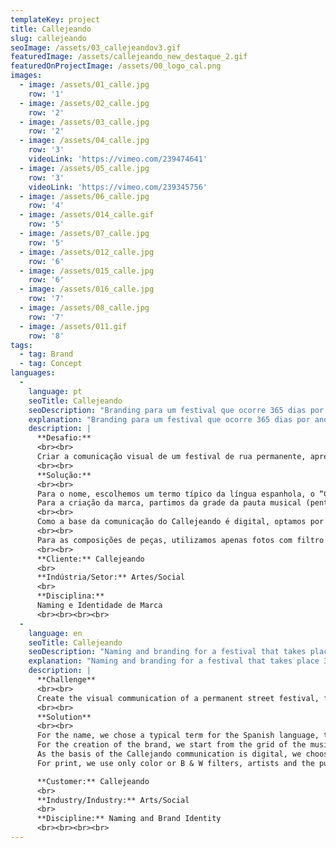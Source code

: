 ```yaml
---
templateKey: project
title: Callejeando
slug: callejeando
seoImage: /assets/03_callejeandov3.gif
featuredImage: /assets/callejeando_new_destaque_2.gif
featuredOnProjectImage: /assets/00_logo_cal.png
images:
  - image: /assets/01_calle.jpg
    row: '1'
  - image: /assets/02_calle.jpg
    row: '2'
  - image: /assets/03_calle.jpg
    row: '2'
  - image: /assets/04_calle.jpg
    row: '3'
    videoLink: 'https://vimeo.com/239474641'
  - image: /assets/05_calle.jpg
    row: '3'
    videoLink: 'https://vimeo.com/239345756'
  - image: /assets/06_calle.jpg
    row: '4'
  - image: /assets/014_calle.gif
    row: '5'
  - image: /assets/07_calle.jpg
    row: '5'
  - image: /assets/012_calle.jpg
    row: '6'
  - image: /assets/015_calle.jpg
    row: '6'
  - image: /assets/016_calle.jpg
    row: '7'
  - image: /assets/08_calle.jpg
    row: '7'
  - image: /assets/011.gif
    row: '8'
tags:
  - tag: Brand
  - tag: Concept
languages:
  -
    language: pt
    seoTitle: Callejeando
    seoDescription: "Branding para um festival que ocorre 365 dias por ano, nas ruas de Barcelona."
    explanation: "Branding para um festival que ocorre 365 dias por ano, nas ruas de Barcelona."
    description: |
      **Desafio:**
      <br><br>
      Criar a comunicação visual de um festival de rua permanente, apresentado por aplicativo, que acontece com músicos de rua durante todo o ano na cidade de Barcelona, Espanha. Apresentar nome e soluções visuais que funcionem tanto no ambiente digital quanto na rua, comunicando de forma positiva e integrada.
      <br><br>
      **Solução:**
      <br><br>
      Para o nome, escolhemos um termo típico da língua espanhola, o “Callejear”, que significa em uma tradução livre “ruar”, ser “rueiro”. O gerúndio foi utilizado para dar sua ideia original de movimento contínuo, algo sem princípio nem fim. Além de indicar claramente que as ações acontecem na rua, o termo “callejeando” transmite a sensação de movimento, o que se une muito aos shows de artistas de rua, encontrados quase sempre em lugares de passagem e apreciados por transeuntes em seus caminhos.
      Para a criação da marca, partimos da grade da pauta musical (pentagrama) e dispondo as letras como em uma composição. Esse jogo tipográfico tem uma dupla função aqui: da música e da referência aos passos das pessoas nas ruas.
      <br><br>
      Como a base da comunicação do Callejeando é digital, optamos por jogar com a tipografia, fazendo com que ela sempre esteja como em movimento, levemente dançando, toda vez que se apresente em meios não estáticos.
      <br><br>
      Para as composições de peças, utilizamos apenas fotos com filtro de cor ou em P&B, dos artistas e do público, e o typo em sua composição desconstruída em pauta. O tom de vermelho lavado, mais incomum cria também uma constante na comunicação, fazendo com que as peças sejam reconhecidas com facilidade nas ruas.
      <br><br>
      **Cliente:** Callejeando
      <br>
      **Indústria/Setor:** Artes/Social
      <br>
      **Disciplina:**
      Naming e Identidade de Marca
      <br><br><br><br>
  -
    language: en
    seoTitle: Callejeando
    seoDescription: "Naming and branding for a festival that takes place 365 days a year in the streets of Barcelona."
    explanation: "Naming and branding for a festival that takes place 365 days a year in the streets of Barcelona."
    description: |
      **Challenge**
      <br><br>
      Create the visual communication of a permanent street festival, found by app, which happens with street musicians all year round in the city of Barcelona, Spain. Name and visual solutions that works both in the digital environment and in the street, communicating in a positive and integrated way.
      <br><br>
      **Solution**
      <br><br>
      For the name, we chose a typical term for the Spanish language, the \"Callejar\", which means in a free translation \"go outside\", to be \"an outsider person\". The present continuous tense was used to give its original idea of movement, something without beginning or end. In addition to clearly indicating that the actions take place on the street, the term \"callejando\" conveys the sensation of movement, which shows the way of street artists, almost always found in places of passage and appreciated by passers-by.
      For the creation of the brand, we start from the grid of the musical staff (pentagram) and arranging the letters as in a composition. This type plays a dual function here: music and reference to the steps of people on the streets.
      As the basis of the Callejando communication is digital, we choose to play with the typography, making it always be in movement, lightly dancing, whenever it presents itself in non-static means.
      For print, we use only color or B & W filters, artists and the public, and the type in its deconstructed composition on the agenda. The more unusual red washed tone also creates a constant in communication, making the ads easily recognized on the streets.

      **Customer:** Callejeando
      <br>
      **Industry/Industry:** Arts/Social
      <br>
      **Discipline:** Naming and Brand Identity
      <br><br><br><br>
---
```

